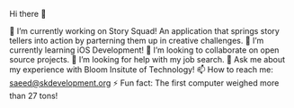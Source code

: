 Hi there 👋

🔭 I’m currently working on Story Squad! An application that springs story tellers into action by parterning them up in creative challenges.
🌱 I’m currently learning iOS Development!
👯 I’m looking to collaborate on open source projects.
🤔 I’m looking for help with my job search.
💬 Ask me about my experience with Bloom Insitute of Technology!
📫 How to reach me: saeed@skdevelopment.org
⚡ Fun fact: The first computer weighed more than 27 tons!
